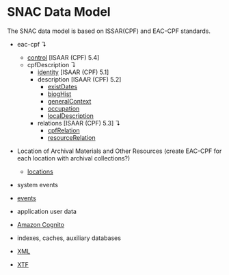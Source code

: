 # SNAC Data Model

The SNAC data model is based on ISSAR(CPF) and EAC-CPF standards.

 * eac-cpf	↴		
    * [control](https://github.com/snac-pilot/data-model/wiki/control) [ISAAR (CPF) 5.4]
    * cpfDescription	↴	
      * [identity](https://github.com/snac-pilot/data-model/wiki/identity) [ISAAR (CPF) 5.1]
      * description [ISAAR (CPF) 5.2] 
        * [existDates](https://github.com/snac-pilot/data-model/wiki/existDates)
        * [biogHist](https://github.com/snac-pilot/data-model/wiki/biogHist)
        * [generalContext](https://github.com/snac-pilot/data-model/wiki/generalContext)
        * [occupation](https://github.com/snac-pilot/data-model/wiki/occupation)
        * [localDescription](https://github.com/snac-pilot/data-model/wiki/localDescription)
      * relations [ISAAR (CPF) 5.3] ↴
        * [cpfRelation](https://github.com/snac-pilot/data-model/wiki/cpfRelation)
        * [resourceRelation](https://github.com/snac-pilot/data-model/wiki/resourceRelation)

 * Location of Archival Materials and Other Resources (create EAC-CPF for each location with archival collections?)
   * [locations](https://github.com/snac-pilot/data-model/wiki/locations)

 * system events
  * [events](https://github.com/snac-pilot/data-model/wiki/events)

 * application user data
  * [Amazon Cognito](https://github.com/snac-pilot/data-model/wiki/cognito)

 * indexes, caches, auxiliary databases
  * [XML](https://github.com/snac-pilot/data-model/wiki/xml)
  * [XTF](https://github.com/snac-pilot/xtf-reindex-queue)
